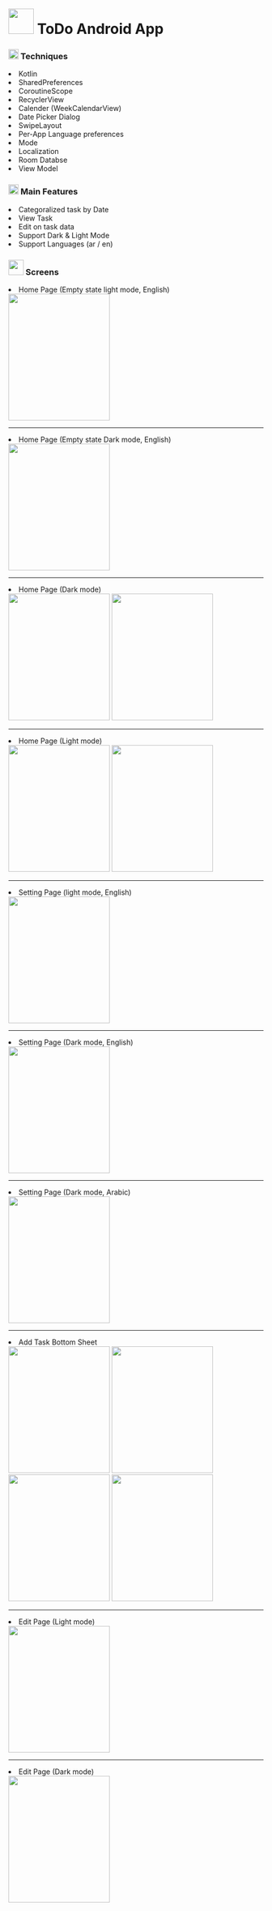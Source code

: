 <h1>
<img src="https://github.com/user-attachments/assets/321f6ef3-59b4-4be6-af6a-29d2346b9f06" height="50px" width="50px"/>
  ToDo Android App
</h1>

<h3>
<img src="https://github.com/user-attachments/assets/2637d95d-89c0-41a3-8671-3f7d5566d9bd" height="20px" width="20px"/>
  Techniques
</h3>
<li>Kotlin</li>
<li>SharedPreferences</li>
<li>CoroutineScope</li>
<li>RecyclerView</li>
<li>Calender (WeekCalendarView)</li>
<li>Date Picker Dialog</li>
<li>SwipeLayout</li>
<li>Per-App Language preferences</li>
<li>Mode</li>
<li>Localization</li>
<li>Room Databse</li>
<li>View Model</li>

<h3>
<img src="https://github.com/user-attachments/assets/0a7d6b80-b4c3-45c2-8199-652483ac0584" height="20px" width="20px"/>
Main Features
</h3>
<li>Categoralized task by Date</li>
<li>View Task</li>
<li>Edit on task data</li>
<li>Support Dark & Light Mode</li>
<li>Support Languages (ar / en)</li>

<h3>
<img src="https://github.com/user-attachments/assets/84aae206-3616-413b-874b-3e8b531ae45a" height="30px" width="30px"/>
Screens
</h3>
<li>Home Page (Empty state light mode, English)</li>
<img src="https://github.com/user-attachments/assets/a4a353b6-f2c1-4738-8625-0868e0352287" height="250px" width="200px"/>
<hr/>
<li>Home Page (Empty state Dark mode, English)</li>
<img src="https://github.com/user-attachments/assets/62146564-f955-459f-8d21-5fa1534acf30" height="250px" width="200px"/>
<hr/>
<li>Home Page (Dark mode)</li>
<img src="https://github.com/user-attachments/assets/caa405d1-90f6-4396-a26a-4a1122f31d23" height="250px" width="200px"/>
<img src="https://github.com/user-attachments/assets/1bdd0006-730f-40ba-8491-8b84986fd0a1" height="250px" width="200px"/>
<hr/>
<li>Home Page (Light mode)</li>
<img src="https://github.com/user-attachments/assets/2a417070-1401-4d7d-ac63-26dcdf9b9489" height="250px" width="200px"/>
<img src="https://github.com/user-attachments/assets/f33f1ea0-582a-436b-a116-76183abe6a9c" height="250px" width="200px"/>
<hr/>
<li>Setting Page (light mode, English)</li>
<img src="https://github.com/user-attachments/assets/bc3fc7e6-4d48-4173-9e4c-582ca6d28837" height="250px" width="200px"/>
<hr/>
<li>Setting Page (Dark mode, English)</li>
<img src="https://github.com/user-attachments/assets/16aeaaf5-f931-486c-adee-89e9083dcffd" height="250px" width="200px"/>
<hr/>
<li>Setting Page (Dark mode, Arabic)</li>
<img src="https://github.com/user-attachments/assets/e2a311fc-8bc9-4ed1-898c-ec30dda42cb3" height="250px" width="200px"/>
<hr/>
<li>Add Task Bottom Sheet</li>
<img src="https://github.com/user-attachments/assets/cbd5a16c-6729-4ad0-bcf2-74e20230f6e4" height="250px" width="200px"/>
<img src="https://github.com/user-attachments/assets/bdf95e2d-93b2-43a7-93a9-4980b6e80276" height="250px" width="200px"/>
<img src="https://github.com/user-attachments/assets/e19fe2ca-ed99-4520-b848-f262c4485825" height="250px" width="200px"/>
<img src="https://github.com/user-attachments/assets/997beabe-9788-4069-b7ca-a4fd663ff836" height="250px" width="200px"/>
<hr/>
<li>Edit Page (Light mode)</li>
<img src="https://github.com/user-attachments/assets/0c7b898a-046c-45e2-ae32-d90801c6e0ed" height="250px" width="200px"/>
<hr/>
<li>Edit Page (Dark mode)</li>
<img src="https://github.com/user-attachments/assets/cdc1c589-f1cc-477e-a08d-62de34a747ad" height="250px" width="200px"/>
